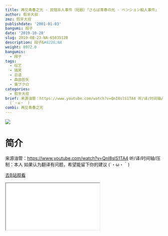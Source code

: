 ```yaml
---
title: 再见青春之光 - 民宿杀人事件（短剧）「さらば青春の光 - ペンション殺人事件」
author: 假牙大叔
zmz: 假牙大叔
publishdate: '2001-01-03'
bangumi: 段子
date: '2019-10-28'
slug: 2019-08-23-NA-65035128
description: 段子&#8226;NA
weight: 8972.0
bangumis:
  - 段子
tags:
  - 综艺
  - 搞笑
  - 日语
  - 森田哲矢
  - 東ブクロ
categories:
  - 假牙大叔
brief: 来源油管：https://www.youtube.com/watch?v=QnI8slS1TA4 听/译/时间轴/压制：本人 如果认为翻译有问题，希望能留下你的建议
  (´・ω・｀)
combi: 再见青春之光
---
```

![](https://raw.githubusercontent.com/tcgriffith/owaraisite/master/static/tmpimg/cdd7a878a3b723d32e6db40d3ba1293b47d03c29.jpg.480.jpg)
# 简介  
来源油管：https://www.youtube.com/watch?v=QnI8slS1TA4
听/译/时间轴/压制：本人 
如果认为翻译有问题，希望能留下你的建议 
(´・ω・｀)  

[去B站观看](https://www.bilibili.com/video/av65035128/)
<div class ="resp-container"><iframe class="testiframe" src="//player.bilibili.com/player.html?aid=65035128"", scrolling="no", allowfullscreen="true" > </iframe></div> 
